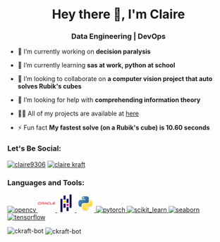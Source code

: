 <h1 align="center">Hey there 👋, I'm Claire</h1>
<h3 align="center">Data Engineering | DevOps</h3>



- 🔭 I’m currently working on **decision paralysis**

- 🌱 I’m currently learning **sas at work, python at school**

- 👯 I’m looking to collaborate on **a computer vision project that auto solves Rubik's cubes**

- 🤝 I’m looking for help with **comprehending information theory**
  
- 👨‍💻 All of my projects are available at [here](https://github.com/ckraft-bot?tab=repositories)

- ⚡ Fun fact **My fastest solve (on a Rubik's cube) is 10.60 seconds**

<h3 align="left">Let's Be Social:</h3>
<p align="left">
<a href="https://www.linkedin.com/in/claire9306/" target="blank"><img align="center" src="https://raw.githubusercontent.com/rahuldkjain/github-profile-readme-generator/master/src/images/icons/Social/linked-in-alt.svg" alt="claire9306" height="30" width="40" /></a>
<a href="https://www.youtube.com/channel/UCxZr1UPkwFrL3JjfxJDFTAg" target="blank"><img align="center" src="https://raw.githubusercontent.com/rahuldkjain/github-profile-readme-generator/master/src/images/icons/Social/youtube.svg" alt="claire kraft" height="30" width="40" /></a>
</p>

<h3 align="left">Languages and Tools:</h3>
<p align="left"> <a href="https://opencv.org/" target="_blank" rel="noreferrer"> <img src="https://www.vectorlogo.zone/logos/opencv/opencv-icon.svg" alt="opencv" width="40" height="40"/> </a> <a href="https://www.oracle.com/" target="_blank" rel="noreferrer"> <img src="https://raw.githubusercontent.com/devicons/devicon/master/icons/oracle/oracle-original.svg" alt="oracle" width="40" height="40"/> </a> <a href="https://pandas.pydata.org/" target="_blank" rel="noreferrer"> <img src="https://raw.githubusercontent.com/devicons/devicon/2ae2a900d2f041da66e950e4d48052658d850630/icons/pandas/pandas-original.svg" alt="pandas" width="40" height="40"/> </a> <a href="https://www.python.org" target="_blank" rel="noreferrer"> <img src="https://raw.githubusercontent.com/devicons/devicon/master/icons/python/python-original.svg" alt="python" width="40" height="40"/> </a> <a href="https://pytorch.org/" target="_blank" rel="noreferrer"> <img src="https://www.vectorlogo.zone/logos/pytorch/pytorch-icon.svg" alt="pytorch" width="40" height="40"/> </a> <a href="https://scikit-learn.org/" target="_blank" rel="noreferrer"> <img src="https://upload.wikimedia.org/wikipedia/commons/0/05/Scikit_learn_logo_small.svg" alt="scikit_learn" width="40" height="40"/> </a> <a href="https://seaborn.pydata.org/" target="_blank" rel="noreferrer"> <img src="https://seaborn.pydata.org/_images/logo-mark-lightbg.svg" alt="seaborn" width="40" height="40"/> </a> <a href="https://www.tensorflow.org" target="_blank" rel="noreferrer"> <img src="https://www.vectorlogo.zone/logos/tensorflow/tensorflow-icon.svg" alt="tensorflow" width="40" height="40"/> </a> </p>

<p><img align="left" src="https://github-readme-stats.vercel.app/api/top-langs?username=ckraft-bot&show_icons=true&locale=en&layout=compact" alt="ckraft-bot" /></p>

<p>&nbsp;<img align="center" src="https://github-readme-stats.vercel.app/api?username=ckraft-bot&show_icons=true&locale=en" alt="ckraft-bot" /></p>




